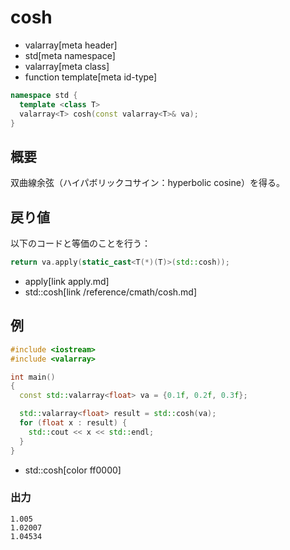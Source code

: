 # cosh
* valarray[meta header]
* std[meta namespace]
* valarray[meta class]
* function template[meta id-type]

```cpp
namespace std {
  template <class T>
  valarray<T> cosh(const valarray<T>& va);
}
```

## 概要
双曲線余弦（ハイパボリックコサイン：hyperbolic cosine）を得る。


## 戻り値
以下のコードと等価のことを行う：

```cpp
return va.apply(static_cast<T(*)(T)>(std::cosh));
```
* apply[link apply.md]
* std::cosh[link /reference/cmath/cosh.md]


## 例
```cpp example
#include <iostream>
#include <valarray>

int main()
{
  const std::valarray<float> va = {0.1f, 0.2f, 0.3f};

  std::valarray<float> result = std::cosh(va);
  for (float x : result) {
    std::cout << x << std::endl;
  }
}
```
* std::cosh[color ff0000]

### 出力
```
1.005
1.02007
1.04534
```


